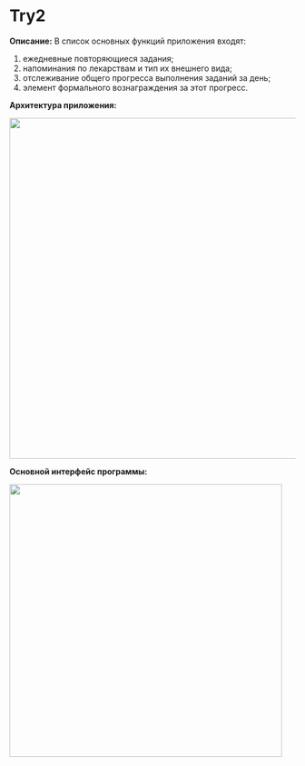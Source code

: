 # Try2
**Описание:**
В список основных функций приложения входят:
1.	ежедневные повторяющиеся задания;
2.	напоминания по лекарствам и тип их внешнего вида;
3.	отслеживание общего прогресса выполнения заданий за день;
4.	элемент формального вознаграждения за этот прогресс. 

**Архитектура приложения:**

<img src="https://i.imgur.com/R8A7fiQ.png" width="600">

**Основной интерфейс программы:**

<img src="https://i.imgur.com/HqoFWu5.png" width="480">
